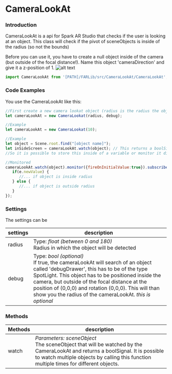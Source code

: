 # CameraLookAt
### Introduction
CameraLookAt is a api for Spark AR Studio that checks if the user is looking at an object.
This class will check if the pivot of sceneObjects is inside of the radius (so not the bounds)

Before you can use it, you have to create a null object inside of the camera (but outside of the focal distance!).
Name this object 'cameraDirection' and give it a z-position of 1.
![alt text](https://github.com/ypmits/ARrrrLib/blob/develop/images/cameraLookAt_setup.png)

```javascript
import CameraLookAt from '[PATH]/FARLib/src/CameraLookAt/CameraLookAt';
```

### Code Examples
You use the CameraLookAt like this:
```javascript
//First create a new camera lookat object (radius is the radius the objects will be spotted in, debug is optional)
let cameraLookAt = new CameraLookat(radius, debug);

//Example
let cameraLookAt = new CameraLookat(10);

//Example
let object = Scene.root.find("[object name]");
let inSideScreen = cameraLookAt.watch(object); // This returns a boolSignal
//So it is possible to store this inside of a variable or monitor it directly

//Monitored
cameraLookAt.watch(object).monitor({fireOnInitialValue:true}).subscribe((e)=>{
   if(e.newValue) {
      //... if object is inside radius
   } else {
      //... if object is outside radius
   }
});
```

### Settings
The settings can be 

settings | description
--- | ---
radius | Type: *float (between 0 and 180)* <br> Radius in which the object will be detected
debug | Type: *bool (optional)* <br> If true, the cameraLookAt will search of an object called 'debugDrawer', this has to be of the type SpotLight. This object has to be positioned inside the camera, but outside of the focal distance at the position of (0,0,0) and rotation (0,0,0). This will than show you the radius of the cameraLookAt. *this is optional*

### Methods

Methods | description
---|---
watch | *Parameters: sceneObject* <br> The sceneObject that will be watched by the CameraLookAt and returns a boolSignal. It is possible to watch multiple objects by calling this function multiple times for different objects.














